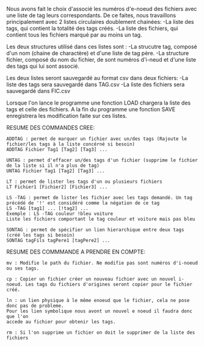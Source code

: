 Nous avons fait le choix d'associé les numéros d'e-noeud des fichiers avec une liste de tag leurs correspondants.
De ce faites, nous travaillons principalement avec 2 listes circulaires doublement chainées:
-La liste des tags, qui contient la totalité des tags créés.
-La liste des fichiers, qui contient tous les fichiers marqué par au moins un tag.

Les deux structures utilisé dans ces listes sont :
-La strucutre tag, composé d'un nom (chaine de charactère) et d'une liste de tag père.
-La structure fichier, composé du nom du fichier, de sont numéros d'i-neud et d'une liste des tags qui lui sont associé.

Les deux listes seront sauvegardé au format csv dans deux fichiers:
-La liste des tags sera sauvegardé dans TAG.csv
-La liste des fichiers sera sauvegardé dans FIC.csv

Lorsque l'on lance le programme une fonction LOAD chargera la liste des tags et celle des fichiers.
A la fin du programme une fonction SAVE enregistrera les modification faite sur ces listes.


RESUME DES COMMANDES CREE:

    ADDTAG : permet de marquer un fichier avec un/des tags (Rajoute le fichier/les tags à la liste concérné si besoin)
    ADDTAG Fichier Tag1 [Tag2] [Tag3] ...

    UNTAG : permet d'effacer un/des tags d'un fichier (supprime le fichier de la liste si il n'a plus de tag)
    UNTAG Fichier Tag1 [Tag2] [Tag3] ...

    LT : permet de lister les tags d'un ou plusieurs fichiers
    LT Fichier1 [Fichier2] [Fichier3] ...

    LS -TAG : permet de lister les fichier avec les tags demandé. Un tag précédé de '!' est considéré comme la négation de ce tag
    LS -TAG [tag1] ... [!tag2] ...
    Exemple : LS -TAG couleur !bleu voiture
    Liste les fichiers comportant le tag couleur et voiture mais pas bleu

    SONTAG : permet de spécifier un lien hierarchique entre deux tags (créé les tags si besoin)
    SONTAG tagFils tagPere1 [tagPere2] ...

RESUME DES COMMMANDE A PRENDRE EN COMPTE:

    mv : Modifie le path du fichier. Ne modifie pas sont numéros d'i-noeud ou ses tags.

    cp : Copier un fichier créer un nouveau fichier avec un nouvel i-noeud. Les tags du fichiers d'origines seront copier pour le fichier créé.
    
    ln : un lien physique à le même enoeud que le fichier, cela ne pose donc pas de probleme.
    Pour les lien symbolique nous avont un nouvel e noeud il faudra donc que l'on 
    accede au fichier pour obtenir les tags.

    rm : Si l'on supprime un fichier on doit le supprimer de la liste des fichiers